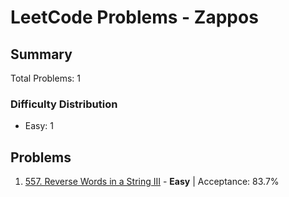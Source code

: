 # LeetCode Problems - Zappos

## Summary
Total Problems: 1

### Difficulty Distribution

- Easy: 1

## Problems

1. [557. Reverse Words in a String III](https://leetcode.com/problems/reverse-words-in-a-string-iii/) - **Easy** | Acceptance: 83.7%